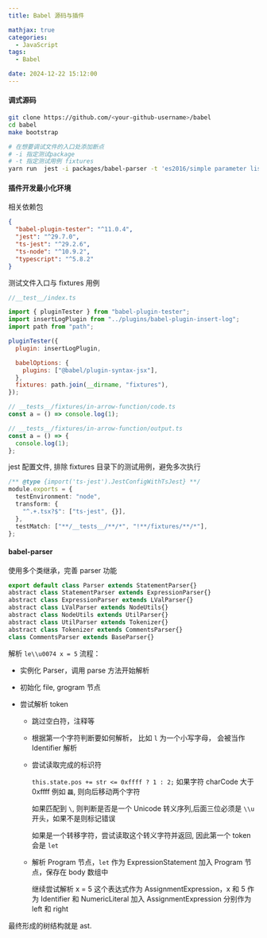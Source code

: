 ```yaml
---
title: Babel 源码与插件

mathjax: true
categories:
  - JavaScript
tags:
  - Babel

date: 2024-12-22 15:12:00
---
```


#### 调式源码

```bash
git clone https://github.com/<your-github-username>/babel
cd babel
make bootstrap

# 在想要调试文件的入口处添加断点
# -i 指定测试package
# -t 指定测试用例 fixtures
yarn run  jest -i packages/babel-parser -t 'es2016/simple parameter list/arrow function'
```

#### 插件开发最小化环境

相关依赖包

```json
{
  "babel-plugin-tester": "^11.0.4",
  "jest": "^29.7.0",
  "ts-jest": "^29.2.6",
  "ts-node": "^10.9.2",
  "typescript": "^5.8.2"
}
```

测试文件入口与 fixtures 用例

```js
//__test__/index.ts

import { pluginTester } from "babel-plugin-tester";
import insertLogPlugin from "../plugins/babel-plugin-insert-log";
import path from "path";

pluginTester({
  plugin: insertLogPlugin,

  babelOptions: {
    plugins: ["@babel/plugin-syntax-jsx"],
  },
  fixtures: path.join(__dirname, "fixtures"),
});
```

```js
// __tests__/fixtures/in-arrow-function/code.ts
const a = () => console.log(1);

// __tests__/fixtures/in-arrow-function/output.ts
const a = () => {
  console.log(1);
};
```

jest 配置文件, 排除 fixtures 目录下的测试用例，避免多次执行

```ts
/** @type {import('ts-jest').JestConfigWithTsJest} **/
module.exports = {
  testEnvironment: "node",
  transform: {
    "^.+.tsx?$": ["ts-jest", {}],
  },
  testMatch: ["**/__tests__/**/*", "!**/fixtures/**/*"],
};
```

#### babel-parser

使用多个类继承，完善 parser 功能

```js
export default class Parser extends StatementParser{}
abstract class StatementParser extends ExpressionParser{}
abstract class ExpressionParser extends LValParser{}
abstract class LValParser extends NodeUtils{}
abstract class NodeUtils extends UtilParser{}
abstract class UtilParser extends Tokenizer{}
abstract class Tokenizer extends CommentsParser{}
class CommentsParser extends BaseParser{}
```

解析 `le\\u0074 x = 5` 流程：

- 实例化 Parser，调用 parse 方法开始解析

- 初始化 file, grogram 节点

- 尝试解析 token

  - 跳过空白符，注释等

  - 根据第一个字符判断要如何解析， 比如 `l` 为一个小写字母， 会被当作 Identifier 解析

  - 尝试读取完成的标识符

    `this.state.pos += str <= 0xffff ? 1 : 2;` 如果字符 charCode 大于 0xffff 例如 `龘`, 则向后移动两个字符

    如果匹配到 `\`, 则判断是否是一个 Unicode 转义序列,后面三位必须是 `\\u` 开头，如果不是则标记错误

    如果是一个转移字符，尝试读取这个转义字符并返回, 因此第一个 token 会是 `let`

  - 解析 Program 节点，`let` 作为 ExpressionStatement 加入 Program 节点，保存在 body 数组中

    继续尝试解析 x = 5 这个表达式作为 AssignmentExpression，x 和 5 作为 Identifier 和 NumericLiteral 加入 AssignmentExpression 分别作为 left 和 right

最终形成的树结构就是 ast.
